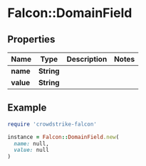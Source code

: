# Falcon::DomainField

## Properties

| Name | Type | Description | Notes |
| ---- | ---- | ----------- | ----- |
| **name** | **String** |  |  |
| **value** | **String** |  |  |

## Example

```ruby
require 'crowdstrike-falcon'

instance = Falcon::DomainField.new(
  name: null,
  value: null
)
```

